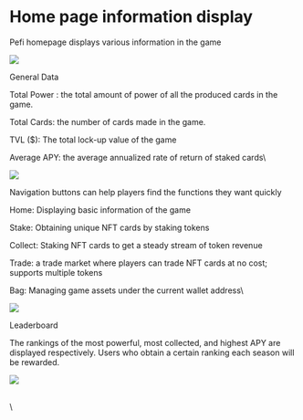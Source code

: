# Home page information display

Pefi homepage displays various information in the game

![](https://lh7-us.googleusercontent.com/docsz/AD\_4nXd-d0lhyxxGzZpmyE1F0bWS0DsUcs7WB59HMYlqaaw6Q-yyZt8i-OI6imphWmg8kotj79qYhPnHPODV-llLVXaEh3oj0L0g9E47AvJSPdUREDpAgsdI6LnIYZCVYZJ\_h9omCt7Nka-sYSV0W1bpqhJ8-j0?key=qdtuNPyKJUVo8xyoYzDU0A)



General Data



‌Total Power : the total amount of power of all the produced cards in the game.

‌Total Cards: the number of cards made in the game.

‌TVL ($): The total lock-up value of the game

‌Average APY: the average annualized rate of return of staked cards\


![](https://lh7-us.googleusercontent.com/docsz/AD\_4nXcxdggwWuIYj5yTcR6tIDbXRkKrycVVNKggOV7naKmIz-LsqIjeiu\_YuQBCqOh7O2Cnc0svwCuPOte3nN1Ou8EgAZgmgxMzhuH0ybd9xz3cpJI8TrFSIkiTUygwZO-FhDWjwvuRkhC-68bZrFZfGUzdDFz1?key=qdtuNPyKJUVo8xyoYzDU0A)

Navigation buttons can help players find the functions they want quickly

‌Home: Displaying basic information of the game

‌Stake: Obtaining unique NFT cards by staking tokens

Collect: Staking NFT cards to get a steady stream of token revenue

‌Trade: a trade market where players can trade NFT cards at no cost; supports multiple tokens

‌Bag: Managing game assets under the current wallet address\


![](https://lh7-us.googleusercontent.com/docsz/AD\_4nXcOM0HkWtWt5abIqYm9V00nCWComN3L2vjUCH5y9-7\_Dlaas1IvlDbOoblLp0OOopnmJdVJYtKn6G3kQ2lmUqioeqj2HHX6rq1pin4z961qD\_fJcd6KJyUoZ4QjUdCRzM1ORpwbvMoLd32HaxtFwmnE4jOM?key=qdtuNPyKJUVo8xyoYzDU0A)&#x20;

‌Leaderboard

The rankings of the most powerful, most collected, and highest APY are displayed respectively. Users who obtain a certain ranking each season will be rewarded.

![](https://lh7-us.googleusercontent.com/docsz/AD\_4nXcC9qWztGGJP-aSAN8M68dD58zf1vfznSOatcRV0jZum2uVZsuxO71EMKLRm2eIF4lPlpXy52aJ68LvTZAdAWMgkqq9ejstmBCwCTnemHy8W2TPtHH3Az5Kttttk\_hE5TMWyKM8O2PMyvYVnXrFmLwRM7Cx?key=qdtuNPyKJUVo8xyoYzDU0A)

\
\
